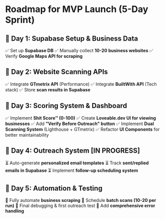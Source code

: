 
# Roadmap for MVP Launch (5-Day Sprint)

## **🚀 Day 1: Supabase Setup & Business Data**
✅ Set up **Supabase DB**
✅ Manually collect **10-20 business websites**
✅ Verify **Google Maps API for scraping**

## **🚀 Day 2: Website Scanning APIs**
✅ Integrate **GTmetrix API** (Performance)
✅ Integrate **BuiltWith API** (Tech stack)
✅ Store **scan results in Supabase**

## **🚀 Day 3: Scoring System & Dashboard**
✅ Implement **Shit Score™ (0-100)**
✅ Create **Loveable.dev UI for viewing businesses**
✅ Add **"Verify Before Outreach" button**
✅ Implement **Dual Scanning System** (Lighthouse + GTmetrix)
✅ Refactor **UI Components** for better maintainability

## **🚀 Day 4: Outreach System** [IN PROGRESS]
⏳ Auto-generate **personalized email templates**
⏳ Track **sent/replied emails in Supabase**
⏳ Implement **follow-up scheduling system**

## **🚀 Day 5: Automation & Testing**
🔲 Fully automate **business scraping**
🔲 Schedule **batch scans (10-20 per run)**
🔲 Final debugging & first outreach test
🔲 Add **comprehensive error handling**

